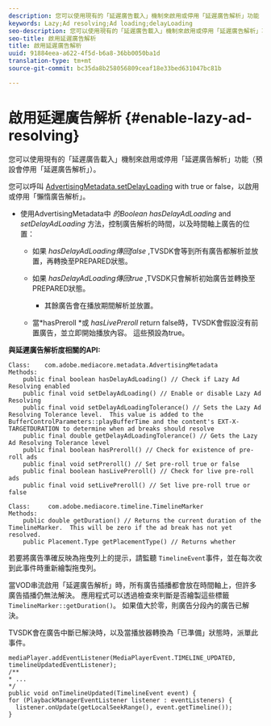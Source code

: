 ```yaml
---
description: 您可以使用現有的「延遲廣告載入」機制來啟用或停用「延遲廣告解析」功能（預設會停用「延遲廣告解析」）。
keywords: Lazy;Ad resolving;Ad loading;delayLoading
seo-description: 您可以使用現有的「延遲廣告載入」機制來啟用或停用「延遲廣告解析」功能（預設會停用「延遲廣告解析」）。
seo-title: 啟用延遲廣告解析
title: 啟用延遲廣告解析
uuid: 91884eea-a622-4f5d-b6a8-36bb0050ba1d
translation-type: tm+mt
source-git-commit: bc35da8b258056809ceaf18e33bed631047bc81b

---
```



# 啟用延遲廣告解析 {#enable-lazy-ad-resolving}

您可以使用現有的「延遲廣告載入」機制來啟用或停用「延遲廣告解析」功能（預設會停用「延遲廣告解析」）。

您可以呼叫 [AdvertisingMetadata.setDelayLoading](https://help.adobe.com/en_US/primetime/api/psdk/javadoc_2.4/com/adobe/mediacore/metadata/AdvertisingMetadata.html#setDelayAdLoading-boolean-) with true or false，以啟用或停用「懶惰廣告解析」。

* 使用AdvertisingMetadata中 *的Boolean hasDelayAdLoading* and *setDelayAdLoading* 方法，控制廣告解析的時間，以及時間軸上廣告的位置：

   * 如果 *hasDelayAdLoading傳回false* ,TVSDK會等到所有廣告都解析並放置，再轉換至PREPARED狀態。
   * 如果 *hasDelayAdLoading傳回true* ,TVSDK只會解析初始廣告並轉換至PREPARED狀態。

      * 其餘廣告會在播放期間解析並放置。
   * 當*hasPreroll *或 *hasLivePreroll* return false時，TVSDK會假設沒有前置廣告，並立即開始播放內容。 這些預設為true。


**與延遲廣告解析度相關的API:**

```
Class:    com.adobe.mediacore.metadata.AdvertisingMetadata 
Methods: 
    public final boolean hasDelayAdLoading() // Check if Lazy Ad Resolving enabled 
    public final void setDelayAdLoading() // Enable or disable Lazy Ad Resolving 
    public final void setDelayAdLoadingTolerance() // Sets the Lazy Ad Resolving Tolerance level.  This value is added to the BufferControlParameters::playBufferTime and the content's EXT-X-TARGETDURATION to determine when ad breaks should resolve 
    public final double getDelayAdLoadingTolerance() // Gets the Lazy Ad Resolving Tolerance level 
    public final boolean hasPreroll() // Check for existence of pre-roll ads 
    public final void setPreroll() // Set pre-roll true or false 
    public final boolean hasLivePreroll() // Check for live pre-roll ads 
    public final void setLivePreroll() // Set live pre-roll true or false

Class:     com.adobe.mediacore.timeline.TimelineMarker 
Methods: 
    public double getDuration() // Returns the current duration of the TimelineMarker.  This will be zero if the ad break has not yet resolved. 
    public Placement.Type getPlacementType() // Returns whether
```

若要將廣告準確反映為拖曳列上的提示，請監聽 `TimelineEvent`事件，並在每次收到此事件時重新繪製拖曳列。

當VOD串流啟用「延遲廣告解析」時，所有廣告插播都會放在時間軸上，但許多廣告插播仍無法解決。 應用程式可以透過檢查來判斷是否繪製這些標籤 `TimelineMarker::getDuration()`。 如果值大於零，則廣告分段內的廣告已解決。

TVSDK會在廣告中斷已解決時，以及當播放器轉換為「已準備」狀態時，派單此事件。

```
mediaPlayer.addEventListener(MediaPlayerEvent.TIMELINE_UPDATED, timelineUpdatedEventListener); 
/** 
* ... 
*/ 
public void onTimelineUpdated(TimelineEvent event) { 
for (PlaybackManagerEventListener listener : eventListeners) { 
  listener.onUpdate(getLocalSeekRange(), event.getTimeline()); 
}
```
